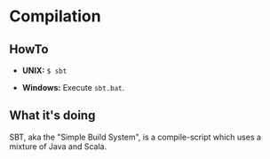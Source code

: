 # Compilation

## HowTo

* **UNIX:**  <code>$ sbt</code>

* **Windows:**  Execute <code>sbt.bat</code>.

## What it's doing

SBT, aka the "Simple Build System", is a compile-script which uses a mixture of Java and Scala.  
